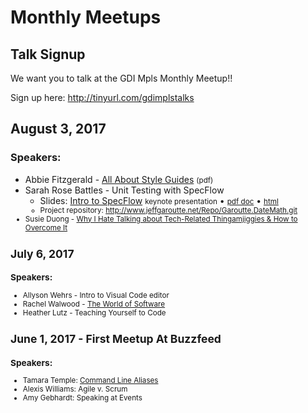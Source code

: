 # Monthly Meetups

## Talk Signup

We want you to talk at the GDI Mpls Monthly Meetup!!

Sign up here: <http://tinyurl.com/gdimplstalks>

<!-- (Hint for developers: add meetups in reverse chronological order, like a blog.) -->

## August 3, 2017

### Speakers:

* Abbie
  Fitzgerald -
  [All About Style Guides](AFitzgerald-GDI-style-guides.pdf) <small>(pdf)</small>
* Sarah Rose Battles - Unit Testing with SpecFlow
  * Slides: [Intro to SpecFlow](IntroToSpecflow.key) <small>keynote
    presentation</small> &bullet;
    <small>[pdf doc](IntroToSpecflow.pdf)</small> &bullet; <small>[html](IntroToSpecflow/index.html)
  * Project repository: <http://www.jeffgaroutte.net/Repo/Garoutte.DateMath.git>
* Susie Duong - [Why I Hate Talking about Tech-Related Thingamjiggies &amp; How to Overcome It](Why-I-Hate-Talking-About-Tech.pptx)


## July 6, 2017

### Speakers:

* Allyson Wehrs - Intro to Visual Code editor
* Rachel Walwood - [The World of Software](The-World-of-Software-presentation.pdf)
* Heather Lutz - Teaching Yourself to Code

## June 1, 2017 - First Meetup At Buzzfeed

### Speakers:

* Tamara Temple: [Command Line Aliases](https://github.com/tamouse/Talk-Command-Line-Aliases)
* Alexis Williams: Agile v. Scrum
* Amy Gebhardt: Speaking at Events
